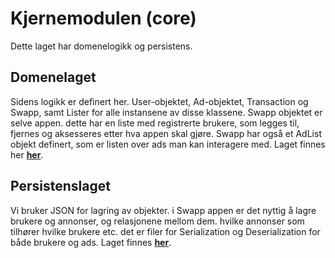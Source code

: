 # Kjernemodulen (core)

Dette laget har domenelogikk og persistens.
## Domenelaget

Sidens logikk er definert her. User-objektet, Ad-objektet, Transaction og Swapp, samt Lister for alle instansene av disse
 klassene. Swapp objektet er selve appen. dette har en liste med registrerte brukere, som legges til, fjernes og aksesseres etter hva appen skal gjøre.
 Swapp har også et AdList objekt definert, som er listen over ads man kan interagere med.
 Laget finnes her **[her](src/main/java/swapp/core/README.md)**.

## Persistenslaget

Vi bruker JSON for lagring av objekter. i Swapp appen er det nyttig å lagre brukere og annonser, og relasjonene mellom dem. hvilke annonser som tilhører hvilke brukere etc. det er filer for Serialization og Deserialization for både brukere og ads. Laget finnes **[her](src/main/java/swapp/json/README.md)**.

